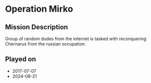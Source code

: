 # Operation Mirko

## Mission Description

Group of random dudes from the internet is tasked with reconquering Chernarus from the russian occupation.

## Played on

- 2017-07-07
- 2024-08-21
